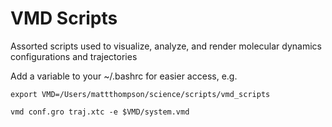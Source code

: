 # VMD Scripts

Assorted scripts used to visualize, analyze, and render molecular dynamics configurations and trajectories

Add a variable to your ~/.bashrc for easier access, e.g.

```export VMD=/Users/mattthompson/science/scripts/vmd_scripts```

```vmd conf.gro traj.xtc -e $VMD/system.vmd```
